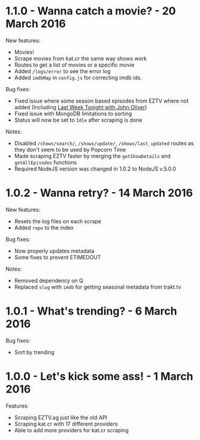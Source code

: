 1.1.0 - Wanna catch a movie? - 20 March 2016
============================================

New features:
 - Movies!
  - Scrape movies from kat.cr the same way shows work
  - Routes to get a list of movies or a specific movie
 - Added `/logs/error` to see the error log
 - Added `imdbMap` in `config.js` for correcting imdb ids.

Bug fixes:
 - Fixed issue where some season based episodes from EZTV where not added (Including [Last Week Tonight with John Oliver](https://eztv.ag/shows/1025/last-week-tonight-with-john-oliver/))
 - Fixed issue with MongoDB limitations to sorting
 - Status will now be set to `Idle` after scraping is done

Notes:
 - Disabled `/shows/search/`, `/shows/update/`, `/shows/last_updated` routes as they don't seem to be used by Popcorn Time
 - Made scraping EZTV faster by merging the `getShowDetails` and `getAllEpisodes` functions
 - Required NodeJS version was changed in 1.0.2 to NodeJS v.5.0.0

1.0.2 - Wanna retry? - 14 March 2016
====================================

New features:
 - Resets the log files on each scrape
 - Added `repo` to the index

Bug fixes:
 - Now properly updates metadata
 - Some fixes to prevent ETIMEDOUT

Notes:
 - Removed dependency on Q
 - Replaced `slug` with `imdb` for getting seasonal metadata from trakt.tv

1.0.1 - What's trending? - 6 March 2016
======================================

Bug fixes:
 - Sort by trending

1.0.0 - Let's kick some ass! - 1 March 2016
============================================

Features:
 - Scraping EZTV.ag just like the old API
 - Scraping kat.cr with 17 different providers
 - Able to add more providers for kat.cr scraping
